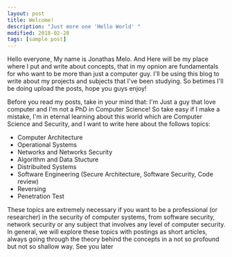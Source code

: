 ```yaml
---
layout: post
title: Welcome!
description: "Just more one 'Hello World' "
modified: 2018-02-28
tags: [sample post]
---
```


<p>
Hello everyone, My name is Jonathas Melo. And Here will be my place where I put and write 
about concepts, that in my opnion are fundamentals for who want to be more than just a computer guy. I'll be using 
this blog to write about my projects and subjects that I've been studying. So betimes 
I'll be doing upload the posts, hope you guys enjoy! 
</p>
<p>
Before you read my posts, take in your mind that: I'm Just a guy that love computer and I'm not a PhD
in Computer Science! So take easy if I make a mistake, I'm in eternal learning about this world which 
are Computer Science and Security, and I want to write here about the follows topics:
</p>

* Computer Architecture
* Operational Systems
* Networks and Networks Security
* Algorithm and Data Stucture
* Distribuited Systems
* Software Engineering (Secure Architecture, Software Security, Code review)
* Reversing
* Penetration Test

<p>
These topics are extremely necessary if you want to be a professional (or researcher) in the security of computer systems, from software security, network security or any subject that involves any level of computer security. In general, we will explore these topics with postings as short articles, always going through the theory behind the concepts in a not so profound but not so shallow way. See you later
</p> 
